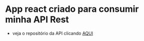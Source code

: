 # App react criado para consumir minha API Rest

- veja o repositório da API clicando [AQUI](https://github.com/FlavioGP/api_rest)
